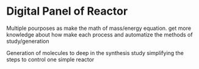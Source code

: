 # Digital Panel of Reactor
Multiple pourposes as make the math of mass/energy equation.
get more knowledge about how make each process and automatize the methods of study/generation

Generation of molecules to deep in the synthesis study
simplifying the steps to control one simple reactor
